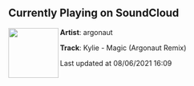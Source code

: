 ## Currently Playing on SoundCloud

[<img align="left" width="100" src="https://i1.sndcdn.com/artworks-1c6haCMzti5tV38u-bafCMg-t500x500.jpg">](https://soundcloud.com/argonautmelb/kylie-magic-argonaut-remix)

**Artist**: argonaut 

**Track**: Kylie - Magic (Argonaut Remix)

Last updated at 08/06/2021 16:09
